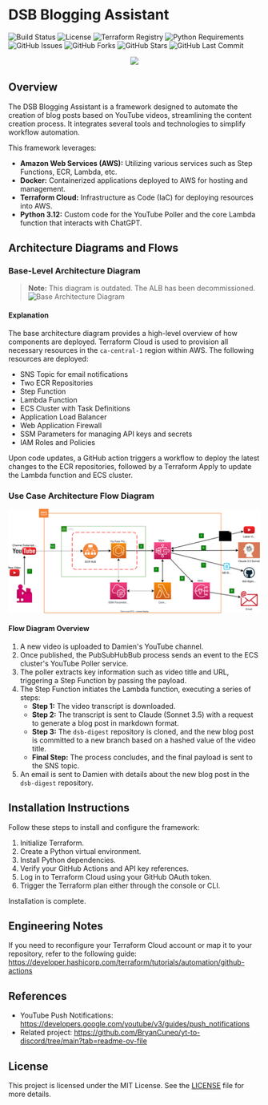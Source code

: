 # DSB Blogging Assistant

![Build Status](https://github.com/The-DevSec-Blueprint/dsb-blogging-assistant/actions/workflows/default_workflow.yml/badge.svg?logo=github)
![License](https://img.shields.io/github/license/The-DevSec-Blueprint/dsb-blogging-assistant?logo=license)
![Terraform Registry](https://img.shields.io/badge/Terraform-Registry-purple?logo=terraform)
![Python Requirements](https://img.shields.io/badge/python-3.12-blue?logo=python)
![GitHub Issues](https://img.shields.io/github/issues/The-DevSec-Blueprint/dsb-blogging-assistant?logo=github)
![GitHub Forks](https://img.shields.io/github/forks/The-DevSec-Blueprint/dsb-blogging-assistant?logo=github)
![GitHub Stars](https://img.shields.io/github/stars/The-DevSec-Blueprint/dsb-blogging-assistant?logo=github)
![GitHub Last Commit](https://img.shields.io/github/last-commit/The-DevSec-Blueprint/dsb-blogging-assistant?logo=github)

<p align="center"><img src="./docs/images/logo.svg" /></p>

## Overview

The DSB Blogging Assistant is a framework designed to automate the creation of blog posts based on YouTube videos, streamlining the content creation process. It integrates several tools and technologies to simplify workflow automation.

This framework leverages:

- **Amazon Web Services (AWS):** Utilizing various services such as Step Functions, ECR, Lambda, etc.
- **Docker:** Containerized applications deployed to AWS for hosting and management.
- **Terraform Cloud:** Infrastructure as Code (IaC) for deploying resources into AWS.
- **Python 3.12:** Custom code for the YouTube Poller and the core Lambda function that interacts with ChatGPT.

## Architecture Diagrams and Flows

### Base-Level Architecture Diagram

> **Note:** This diagram is outdated. The ALB has been decommissioned.  
![Base Architecture Diagram](./docs/images/architecture.drawio.svg)

#### Explanation

The base architecture diagram provides a high-level overview of how components are deployed. Terraform Cloud is used to provision all necessary resources in the `ca-central-1` region within AWS. The following resources are deployed:

- SNS Topic for email notifications
- Two ECR Repositories
- Step Function
- Lambda Function
- ECS Cluster with Task Definitions
- Application Load Balancer
- Web Application Firewall
- SSM Parameters for managing API keys and secrets
- IAM Roles and Policies

Upon code updates, a GitHub action triggers a workflow to deploy the latest changes to the ECR repositories, followed by a Terraform Apply to update the Lambda function and ECS cluster.

### Use Case Architecture Flow Diagram

![Flow Diagram](./docs/images/flow.drawio.svg)

#### Flow Diagram Overview

1. A new video is uploaded to Damien's YouTube channel.
2. Once published, the PubSubHubBub process sends an event to the ECS cluster's YouTube Poller service.
3. The poller extracts key information such as video title and URL, triggering a Step Function by passing the payload.
4. The Step Function initiates the Lambda function, executing a series of steps:
   - **Step 1:** The video transcript is downloaded.
   - **Step 2:** The transcript is sent to Claude (Sonnet 3.5) with a request to generate a blog post in markdown format.
   - **Step 3:** The `dsb-digest` repository is cloned, and the new blog post is committed to a new branch based on a hashed value of the video title.
   - **Final Step:** The process concludes, and the final payload is sent to the SNS topic.
5. An email is sent to Damien with details about the new blog post in the `dsb-digest` repository.

## Installation Instructions

Follow these steps to install and configure the framework:

1. Initialize Terraform.
2. Create a Python virtual environment.
3. Install Python dependencies.
4. Verify your GitHub Actions and API key references.
5. Log in to Terraform Cloud using your GitHub OAuth token.
6. Trigger the Terraform plan either through the console or CLI.

Installation is complete.

## Engineering Notes

If you need to reconfigure your Terraform Cloud account or map it to your repository, refer to the following guide:  
<https://developer.hashicorp.com/terraform/tutorials/automation/github-actions>

## References

- YouTube Push Notifications: <https://developers.google.com/youtube/v3/guides/push_notifications>
- Related project: <https://github.com/BryanCuneo/yt-to-discord/tree/main?tab=readme-ov-file>

## License

This project is licensed under the MIT License. See the [LICENSE](LICENSE) file for more details.

